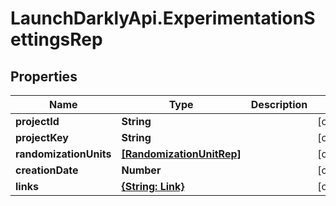 # LaunchDarklyApi.ExperimentationSettingsRep

## Properties

Name | Type | Description | Notes
------------ | ------------- | ------------- | -------------
**projectId** | **String** |  | [optional] 
**projectKey** | **String** |  | [optional] 
**randomizationUnits** | [**[RandomizationUnitRep]**](RandomizationUnitRep.md) |  | [optional] 
**creationDate** | **Number** |  | [optional] 
**links** | [**{String: Link}**](Link.md) |  | [optional] 


